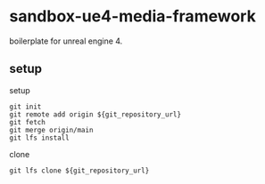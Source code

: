 # sandbox-ue4-media-framework
boilerplate for unreal engine 4. 

## setup

setup

```
git init
git remote add origin ${git_repository_url}
git fetch
git merge origin/main
git lfs install
```

clone

```
git lfs clone ${git_repository_url}
```
